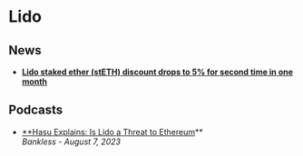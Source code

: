 # Lido

## News

- [**Lido staked ether (stETH) discount drops to 5% for second time in one month**](https://www.theblock.co/post/151380/lido-staked-ether-steth-discount-drops-to-5-for-second-time-in-one-month)

## Podcasts

- [**Hasu Explains: Is Lido a Threat to Ethereum](https://www.youtube.com/watch?v=IfuUdIblfrY)**
  <br/>_Bankless - August 7, 2023_
